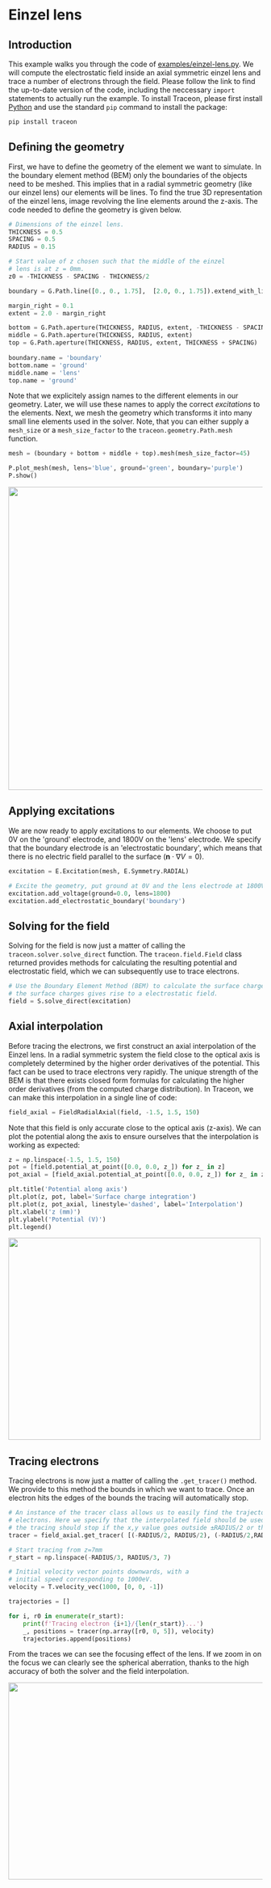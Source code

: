 # Einzel lens

## Introduction

This example walks you through the code of [examples/einzel-lens.py](https://github.com/leon-vv/Traceon/blob/main/examples/einzel-lens.py). We will
compute the electrostatic field inside an axial symmetric einzel lens and trace a number of electrons through the field. Please follow
the link to find the up-to-date version of the code, including the neccessary `import` statements to actually run the example. To install Traceon,
please first install [Python](https://www.python.org/downloads/) and use the standard `pip` command to install the package:
```bash
pip install traceon
```

## Defining the geometry

First, we have to define the geometry of the element we want to simulate. In the boundary element method (BEM) only the boundaries of the
objects need to be meshed. This implies that in a radial symmetric geometry (like our einzel lens) our elements will be lines. To find the true
3D representation of the einzel lens, image revolving the line elements around the z-axis. The code needed to define the geometry is given below. 
```Python
# Dimensions of the einzel lens.
THICKNESS = 0.5
SPACING = 0.5
RADIUS = 0.15

# Start value of z chosen such that the middle of the einzel
# lens is at z = 0mm.
z0 = -THICKNESS - SPACING - THICKNESS/2

boundary = G.Path.line([0., 0., 1.75],  [2.0, 0., 1.75]).extend_with_line([2.0, 0., -1.75]).extend_with_line([0., 0., -1.75])

margin_right = 0.1
extent = 2.0 - margin_right

bottom = G.Path.aperture(THICKNESS, RADIUS, extent, -THICKNESS - SPACING)
middle = G.Path.aperture(THICKNESS, RADIUS, extent)
top = G.Path.aperture(THICKNESS, RADIUS, extent, THICKNESS + SPACING)
    
boundary.name = 'boundary'
bottom.name = 'ground'
middle.name = 'lens'
top.name = 'ground'
```

Note that we explicitely assign names to the different elements in our geometry. Later, we will use these names to apply the correct _excitations_
to the elements. Next, we mesh the geometry which transforms it into many small line elements used in the solver. Note, that you can either supply
a `mesh_size` or a `mesh_size_factor` to the `traceon.geometry.Path.mesh` function. 

```Python
mesh = (boundary + bottom + middle + top).mesh(mesh_size_factor=45)

P.plot_mesh(mesh, lens='blue', ground='green', boundary='purple')
P.show()
```

<img class='doc-image' src="../images/einzel_lens_radial.png" width="600" height="600" />

## Applying excitations

We are now ready to apply excitations to our elements. We choose to put 0V on the 'ground' electrode, and 1800V on the 'lens' electrode. We specify
that the boundary electrode is an 'electrostatic boundary', which means that there is no electric field parallel to the surface ($\mathbf{n} \cdot \nabla V = 0$).

```Python
excitation = E.Excitation(mesh, E.Symmetry.RADIAL)

# Excite the geometry, put ground at 0V and the lens electrode at 1800V.
excitation.add_voltage(ground=0.0, lens=1800)
excitation.add_electrostatic_boundary('boundary')
```

## Solving for the field

Solving for the field is now just a matter of calling the `traceon.solver.solve_direct` function. The `traceon.field.Field` class returned 
provides methods for calculating the resulting potential and electrostatic field, which we can subsequently use to trace electrons.

```Python
# Use the Boundary Element Method (BEM) to calculate the surface charges,
# the surface charges gives rise to a electrostatic field.
field = S.solve_direct(excitation)
```

## Axial interpolation

Before tracing the electrons, we first construct an axial interpolation of the Einzel lens. In a radial symmetric system the field
close to the optical axis is completely determined by the higher order derivatives of the potential. This fact can be used to trace
electrons very rapidly. The unique strength of the BEM is that there exists closed form formulas for calculating the higher
order derivatives (from the computed charge distribution). In Traceon, we can make this interpolation in a single
line of code:
```Python
field_axial = FieldRadialAxial(field, -1.5, 1.5, 150)
```
Note that this field is only accurate close to the optical axis (z-axis). We can plot the potential along the axis to ensure ourselves
that the interpolation is working as expected:

```Python
z = np.linspace(-1.5, 1.5, 150)
pot = [field.potential_at_point([0.0, 0.0, z_]) for z_ in z]
pot_axial = [field_axial.potential_at_point([0.0, 0.0, z_]) for z_ in z]

plt.title('Potential along axis')
plt.plot(z, pot, label='Surface charge integration')
plt.plot(z, pot_axial, linestyle='dashed', label='Interpolation')
plt.xlabel('z (mm)')
plt.ylabel('Potential (V)')
plt.legend()
```

<img class='doc-image' src="../images/einzel lens potential along axis.png" width="500" height="400" />

## Tracing electrons

Tracing electrons is now just a matter of calling the `.get_tracer()` method. We provide
to this method the bounds in which we want to trace. Once an electron hits the edges of the bounds the tracing will
automatically stop.

```Python
# An instance of the tracer class allows us to easily find the trajectories of 
# electrons. Here we specify that the interpolated field should be used, and that
# the tracing should stop if the x,y value goes outside ±RADIUS/2 or the z value outside ±10 mm.
tracer = field_axial.get_tracer( [(-RADIUS/2, RADIUS/2), (-RADIUS/2,RADIUS/2),  (-10, 10)] )

# Start tracing from z=7mm
r_start = np.linspace(-RADIUS/3, RADIUS/3, 7)

# Initial velocity vector points downwards, with a 
# initial speed corresponding to 1000eV.
velocity = T.velocity_vec(1000, [0, 0, -1])

trajectories = []

for i, r0 in enumerate(r_start):
    print(f'Tracing electron {i+1}/{len(r_start)}...')
    _, positions = tracer(np.array([r0, 0, 5]), velocity)
    trajectories.append(positions)
```

From the traces we can see the focusing effect of the lens. If we zoom in on the focus we can clearly see the
spherical aberration, thanks to the high accuracy of both the solver and the field interpolation.

<img class='doc-image' src="../images/einzel lens electron traces.png" width="850" height="390" />

